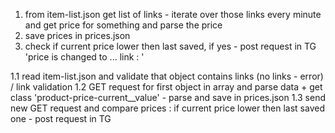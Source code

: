 1. from item-list.json get list of links - iterate over those links every minute and get price for something and parse the price
2. save prices in prices.json
3. check if current price lower then last saved, if yes - post request in TG 'price is changed to ... link : '


1.1 read item-list.json and validate that object contains links (no links - error) / link validation
1.2 GET request for first object in array and parse data + get class 'product-price-current__value' - parse and save in prices.json
1.3 send new GET request and compare prices : if current price lower then last saved one - post request in TG
